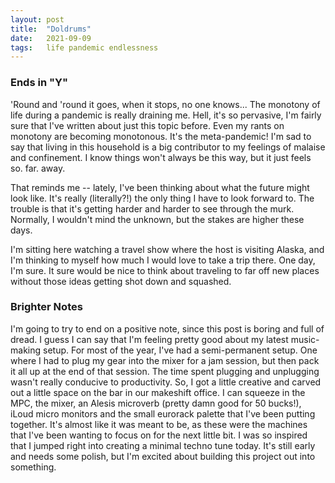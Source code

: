 ```yaml
---
layout: post
title:  "Doldrums"
date:   2021-09-09
tags:   life pandemic endlessness
---
```


### Ends in "Y"

'Round and 'round it goes, when it stops, no one knows... The monotony of life during a pandemic is really draining me. Hell, it's so pervasive, I'm fairly sure that I've written about just this topic before. Even my rants on monotony are becoming monotonous. It's the meta-pandemic! I'm sad to say that living in this household is a big contributor to my feelings of malaise and confinement. I know things won't always be this way, but it just feels so. far. away.

That reminds me -- lately, I've been thinking about what the future might look like. It's really (literally?!) the only thing I have to look forward to. The trouble is that it's getting harder and harder to see through the murk. Normally, I wouldn't mind the unknown, but the stakes are higher these days.

I'm sitting here watching a travel show where the host is visiting Alaska, and I'm thinking to myself how much I would love to take a trip there. One day, I'm sure. It sure would be nice to think about traveling to far off new places without those ideas getting shot down and squashed.

### Brighter Notes

I'm going to try to end on a positive note, since this post is boring and full of dread. I guess I can say that I'm feeling pretty good about my latest music-making setup. For most of the year, I've had a semi-permanent setup. One where I had to plug my gear into the mixer for a jam session, but then pack it all up at the end of that session. The time spent plugging and unplugging wasn't really conducive to productivity. So, I got a little creative and carved out a little space on the bar in our makeshift office. I can squeeze in the MPC, the mixer, an Alesis microverb (pretty damn good for 50 bucks!), iLoud micro monitors and the small eurorack palette that I've been putting together. It's almost like it was meant to be, as these were the machines that I've been wanting to focus on for the next little bit. I was so inspired that I jumped right into creating a minimal techno tune today. It's still early and needs some polish, but I'm excited about building this project out into something. 
